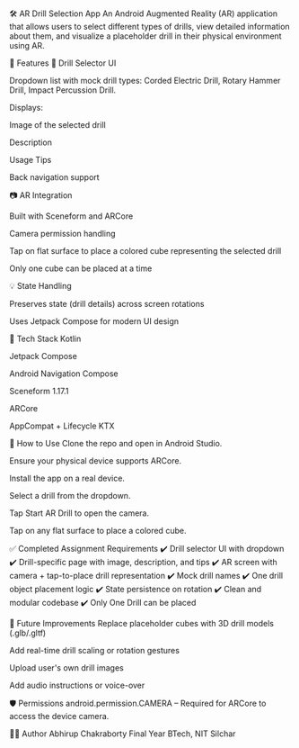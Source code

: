 🛠️ AR Drill Selection App
An Android Augmented Reality (AR) application that allows users to select different types of drills, view detailed information about them, and visualize a placeholder drill in their physical environment using AR.

📱 Features
🔽 Drill Selector UI

Dropdown list with mock drill types: Corded Electric Drill, Rotary Hammer Drill, Impact Percussion Drill.

Displays:

Image of the selected drill

Description

Usage Tips

Back navigation support

📷 AR Integration

Built with Sceneform and ARCore

Camera permission handling

Tap on flat surface to place a colored cube representing the selected drill

Only one cube can be placed at a time

💡 State Handling

Preserves state (drill details) across screen rotations

Uses Jetpack Compose for modern UI design

🧰 Tech Stack
Kotlin

Jetpack Compose

Android Navigation Compose

Sceneform 1.17.1

ARCore

AppCompat + Lifecycle KTX

🚀 How to Use
Clone the repo and open in Android Studio.

Ensure your physical device supports ARCore.

Install the app on a real device.

Select a drill from the dropdown.

Tap Start AR Drill to open the camera.

Tap on any flat surface to place a colored cube.

✅ Completed Assignment Requirements
✔️ Drill selector UI with dropdown
✔️ Drill-specific page with image, description, and tips
✔️ AR screen with camera + tap-to-place drill representation
✔️ Mock drill names
✔️ One drill object placement logic
✔️ State persistence on rotation
✔️ Clean and modular codebase
✔️ Only One Drill can be placed

🏁 Future Improvements
Replace placeholder cubes with 3D drill models (.glb/.gltf)

Add real-time drill scaling or rotation gestures

Upload user's own drill images

Add audio instructions or voice-over

🛡️ Permissions
android.permission.CAMERA – Required for ARCore to access the device camera.

🧑‍💻 Author
Abhirup Chakraborty
Final Year BTech, NIT Silchar
